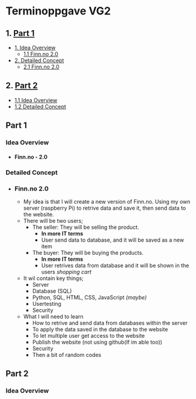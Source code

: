 # Terminoppgave VG2

## 1. [Part 1](#part-1)
   -  [1. Idea Overview](#idea-overview)
      - [1.1 Finn.no 2.0](#finnno---20)
   -  [2. Detailed Concept](#detailed-concept)
      - [2.1 Finn.no 2.0](#finnno-20)

## 2. [Part 2](#part-2)
   - [1.1 Idea Overview](#idea-overview)
   - [1.2 Detailed Concept](#detailed-concept)

## Part 1
### Idea Overview
- #### Finn.no - 2.0

### Detailed Concept
- ### Finn.no 2.0
   - My idea is that I will create a new version of Finn.no. Using my own server (raspberry Pi) to retrive data and save it, then send data to the website.
   - There will be two users;
      - The seller: They will be selling the product.
         - **In more IT terms**
         - User send data to database, and it will be saved as a new item
      - The buyer: They will be buying the products.
         - **In more IT terms**
         - User retrives data from database and it will be shown in the users *shopping cart*
   - It wil contain key things;
      - Server
      - Database (SQL)
      - Python, SQL, HTML, CSS, JavaScript *(maybe)*
      - Usertesting
      - Security
   - What I will need to learn
      - How to retrive and send data from databases within the server
      - To apply the data saved in the database to the website
      - To let multiple user get access to the website
      - Publish the website (not using github(If im able too))
      - Security
      - Then a bit of random codes


## Part 2

### Idea Overview




